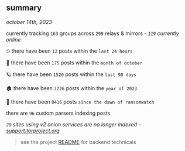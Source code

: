 
## summary
_october 14th, 2023_

currently tracking `163` groups across `299` relays & mirrors - _`119` currently online_

⏲ there have been `12` posts within the `last 24 hours`

🦈 there have been `175` posts within the `month of october`

🪐 there have been `1520` posts within the `last 90 days`

🏚 there have been `3726` posts within the `year of 2023`

🦕 there have been `8416` posts `since the dawn of ransomwatch`

there are `96` custom parsers indexing posts

_`20` sites using v2 onion services are no longer indexed - [support.torproject.org](https://support.torproject.org/onionservices/v2-deprecation/)_

> see the project [README](https://github.com/joshhighet/ransomwatch#ransomwatch--) for backend technicals
